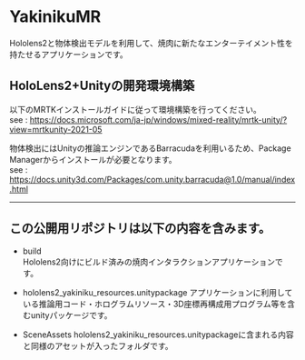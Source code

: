 # YakinikuMR
Hololens2と物体検出モデルを利用して、焼肉に新たなエンターテイメント性を持たせるアプリケーションです。

## HoloLens2+Unityの開発環境構築
以下のMRTKインストールガイドに従って環境構築を行ってください。  
see : https://docs.microsoft.com/ja-jp/windows/mixed-reality/mrtk-unity/?view=mrtkunity-2021-05

物体検出にはUnityの推論エンジンであるBarracudaを利用いるため、Package Managerからインストールが必要となります。  
see : https://docs.unity3d.com/Packages/com.unity.barracuda@1.0/manual/index.html

- - -

## この公開用リポジトリは以下の内容を含みます。
 - build  
Hololens2向けにビルド済みの焼肉インタラクションアプリケーションです。

 - hololens2_yakiniku_resources.unitypackage
アプリケーションに利用している推論用コード・ホログラムリソース・3D座標再構成用プログラム等を含むunityパッケージです。

 - SceneAssets
hololens2_yakiniku_resources.unitypackageに含まれる内容と同様のアセットが入ったフォルダです。
